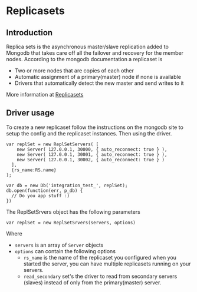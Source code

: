 Replicasets
===========

## Introduction

Replica sets is the asynchronous master/slave replication added to Mongodb that takes care off all the failover and recovery for the member nodes. According to the mongodb documentation a replicaset is

  * Two or more nodes that are copies of each other
  * Automatic assignment of a primary(master) node if none is available
  * Drivers that automatically detect the new master and send writes to it
  
More information at [Replicasets](http://www.mongodb.org/display/DOCS/Replica+Sets)

## Driver usage

To create a new replicaset follow the instructions on the mongodb site to setup the config and the replicaset instances. Then using the driver.

    var replSet = new ReplSetServers( [ 
        new Server( 127.0.0.1, 30000, { auto_reconnect: true } ),
        new Server( 127.0.0.1, 30001, { auto_reconnect: true } ),
        new Server( 127.0.0.1, 30002, { auto_reconnect: true } )
      ], 
      {rs_name:RS.name}
    );

    var db = new Db('integration_test_', replSet);
    db.open(function(err, p_db) {
      // Do you app stuff :)
    })

The ReplSetSrvers object has the following parameters

    var replSet = new ReplSetSrvers(servers, options)
    
Where

  * `servers` is an array of `Server` objects
  * `options` can contain the following options
    * `rs_name` is the name of the replicaset you configured when you started the server, you can have multiple replicasets running on your servers.
    * `read_secondary` set's the driver to read from secondary servers (slaves) instead of only from the primary(master) server.
